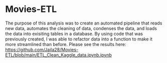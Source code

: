 # Movies-ETL

The purpose of this analysis was to create an automated pipeline that reads new data,  automates the cleaning of data, condenses the data, and loads the data into exisiting tables in a database. By using code that was previously created, I was able to refactor data into a function to make it more streamlined than before. Please see the results here: https://github.com/Jaila28/Movies-ETL/blob/main/ETL_Clean_Kaggle_data.ipynb.ipynb 
